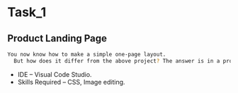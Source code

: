 # Task_1

## Product Landing Page

```sh
You now know how to make a simple one-page layout.
  But how does it differ from the above project? The answer is in a product landing page you will use columns and align the components of the landing page within columns. Basic editing tasks like cropping images and making use of design templates are also covered in this.
```

* IDE – Visual Code Studio. 
* Skills Required – CSS, Image editing.

